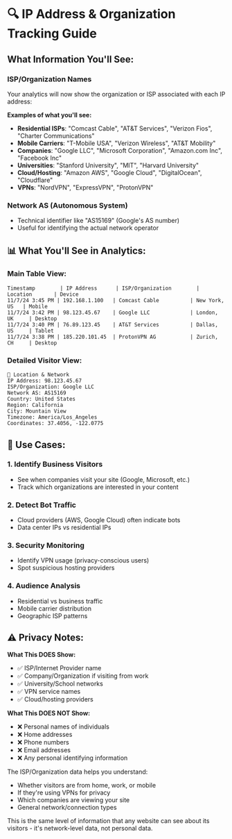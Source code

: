 # 🔍 IP Address & Organization Tracking Guide

## What Information You'll See:

### **ISP/Organization Names**
Your analytics will now show the organization or ISP associated with each IP address:

**Examples of what you'll see:**
- **Residential ISPs**: "Comcast Cable", "AT&T Services", "Verizon Fios", "Charter Communications"
- **Mobile Carriers**: "T-Mobile USA", "Verizon Wireless", "AT&T Mobility"
- **Companies**: "Google LLC", "Microsoft Corporation", "Amazon.com Inc", "Facebook Inc"
- **Universities**: "Stanford University", "MIT", "Harvard University"
- **Cloud/Hosting**: "Amazon AWS", "Google Cloud", "DigitalOcean", "Cloudflare"
- **VPNs**: "NordVPN", "ExpressVPN", "ProtonVPN"

### **Network AS (Autonomous System)**
- Technical identifier like "AS15169" (Google's AS number)
- Useful for identifying the actual network operator

## 📊 What You'll See in Analytics:

### **Main Table View:**
```
Timestamp        | IP Address      | ISP/Organization        | Location       | Device
11/7/24 3:45 PM | 192.168.1.100   | Comcast Cable          | New York, US   | Mobile
11/7/24 3:42 PM | 98.123.45.67    | Google LLC             | London, UK     | Desktop
11/7/24 3:40 PM | 76.89.123.45    | AT&T Services          | Dallas, US     | Tablet
11/7/24 3:38 PM | 185.220.101.45  | ProtonVPN AG           | Zurich, CH     | Desktop
```

### **Detailed Visitor View:**
```
📍 Location & Network
IP Address: 98.123.45.67
ISP/Organization: Google LLC
Network AS: AS15169
Country: United States
Region: California
City: Mountain View
Timezone: America/Los_Angeles
Coordinates: 37.4056, -122.0775
```

## 🎯 Use Cases:

### **1. Identify Business Visitors**
- See when companies visit your site (Google, Microsoft, etc.)
- Track which organizations are interested in your content

### **2. Detect Bot Traffic**
- Cloud providers (AWS, Google Cloud) often indicate bots
- Data center IPs vs residential IPs

### **3. Security Monitoring**
- Identify VPN usage (privacy-conscious users)
- Spot suspicious hosting providers

### **4. Audience Analysis**
- Residential vs business traffic
- Mobile carrier distribution
- Geographic ISP patterns

## ⚠️ Privacy Notes:

**What This DOES Show:**
- ✅ ISP/Internet Provider name
- ✅ Company/Organization if visiting from work
- ✅ University/School networks
- ✅ VPN service names
- ✅ Cloud/hosting providers

**What This DOES NOT Show:**
- ❌ Personal names of individuals
- ❌ Home addresses
- ❌ Phone numbers
- ❌ Email addresses
- ❌ Any personal identifying information

The ISP/Organization data helps you understand:
- Whether visitors are from home, work, or mobile
- If they're using VPNs for privacy
- Which companies are viewing your site
- General network/connection types

This is the same level of information that any website can see about its visitors - it's network-level data, not personal data.